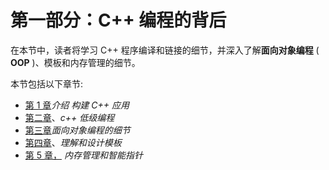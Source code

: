 # 第一部分：C++ 编程的背后

在本节中，读者将学习 C++ 程序编译和链接的细节，并深入了解**面向对象编程** ( **OOP** )、模板和内存管理的细节。

本节包括以下章节:

*   [第 1 章](01.html)*介绍* *构建 C++ 应用*
*   [第二章](02.html)、*c++ 低级编程*
*   [第三章](03.html)*面向对象编程的细节*
*   [第四章](04.html)、*理解和设计模板*
*   [第 5 章，](05.html) *内存管理和智能指针*